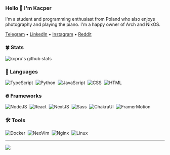 ### Hello 👋 I'm Kacper

I'm a student and programming enthusiast from Poland who also enjoys photography and playing the piano. I'm a happy owner of Arch and NixOS.

[Telegram](https://t.me/kcpru) • [LinkedIn](https://www.linkedin.com/in/kacperslusarczyk/) • [Instagram](https://www.instagram.com/kcpru/) • [Reddit](https://www.reddit.com/user/kcpru)

### 🍀 Stats

![kcpru's github stats](https://github-readme-stats.vercel.app/api?username=kcpru&show_icons=true&theme=gotham&include_all_commits=true&border_radius=0&hide_border=true)

### 🔮 Languages

![TypeScript](https://img.shields.io/badge/typescript-007ACC?style=for-the-badge&logo=typescript&logoColor=white)&nbsp;
![Python](https://img.shields.io/badge/python-306998?style=for-the-badge&logo=python&logoColor=white)&nbsp;
![JavaScript](https://img.shields.io/badge/javascript-F7DF1E?style=for-the-badge&logo=javascript&logoColor=black)&nbsp;
![CSS](https://img.shields.io/badge/CSS3-1572B6?style=for-the-badge&logo=css3&logoColor=white)&nbsp;
![HTML](https://img.shields.io/badge/HTML5-E34F26?style=for-the-badge&logo=html5&logoColor=white)&nbsp;

### 🔥 Frameworks

![NodeJS](https://img.shields.io/badge/node.js-43853D?style=for-the-badge&logo=node.js&logoColor=white)&nbsp;
![React](https://img.shields.io/badge/react-20232A?style=for-the-badge&logo=react&logoColor=61DAFB)&nbsp;
![NextJS](https://camo.githubusercontent.com/8552f38715af0ea9f364801b055f7a2448812b49075860983d53a81414349623/68747470733a2f2f696d672e736869656c64732e696f2f7374617469632f76313f7374796c653d666f722d7468652d6261646765266d6573736167653d4e6578742e6a7326636f6c6f723d303030303030266c6f676f3d4e6578742e6a73266c6f676f436f6c6f723d464646464646266c6162656c3d)&nbsp;
![Sass](https://img.shields.io/badge/sass-cf649a?style=for-the-badge&logo=sass&logoColor=white)&nbsp;
![ChakraUI](https://img.shields.io/badge/chakra-319795?style=for-the-badge&logo=chakra-ui&logoColor=white)&nbsp;
![FramerMotion](https://img.shields.io/badge/framer%20motion-9b25e0?style=for-the-badge&logo=framer&logoColor=white)&nbsp;


### 🛠️ Tools

![Docker](https://img.shields.io/badge/docker-2496ED?style=for-the-badge&logo=docker&logoColor=white)&nbsp;
![NeoVim](https://img.shields.io/badge/neovim-1175b1?style=for-the-badge&logo=neovim&logoColor=white)&nbsp;
![Nginx](https://img.shields.io/badge/nginx-%23009639.svg?style=for-the-badge&logo=nginx&logoColor=white)&nbsp;
![Linux](https://img.shields.io/badge/linux-bf1e5e?style=for-the-badge&logo=linux&logoColor=white)&nbsp;

---

![](https://komarev.com/ghpvc/?username=kcpru&color=red)
